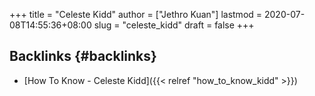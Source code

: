 +++
title = "Celeste Kidd"
author = ["Jethro Kuan"]
lastmod = 2020-07-08T14:55:36+08:00
slug = "celeste_kidd"
draft = false
+++

## Backlinks {#backlinks}

- [How To Know - Celeste Kidd]({{< relref "how_to_know_kidd" >}})
